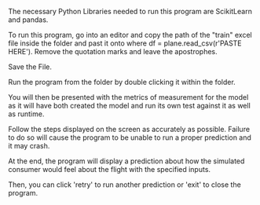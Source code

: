 The necessary Python Libraries needed to run this program are ScikitLearn and pandas.

To run this program, go into an editor and copy the path of the "train" excel file inside the folder and past it onto where df = plane.read_csv(r'PASTE HERE'). Remove the quotation marks and leave the apostrophes.

Save the File.

Run the program from the folder by double clicking it within the folder.

You will then be presented with the metrics of measurement for the model as it will have both created the model and run its own test against it as well as runtime.

Follow the steps displayed on the screen as accurately as possible. Failure to do so will cause the program to be unable to run a proper prediction and it may crash. 

At the end, the program will display a prediction about how the simulated consumer would feel about the flight with the specified inputs.

Then, you can click 'retry' to run another prediction or 'exit' to close the program.
